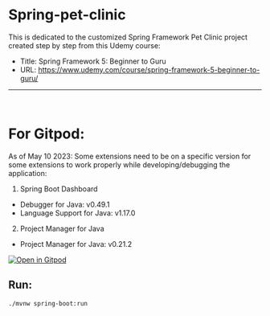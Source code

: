 # Spring-pet-clinic

This is dedicated to the customized Spring Framework Pet Clinic project created step by step from this Udemy course:

- Title: Spring Framework 5: Beginner to Guru
- URL: https://www.udemy.com/course/spring-framework-5-beginner-to-guru/

---
<br/>

 # For Gitpod:

As of May 10 2023: Some extensions need to be on a specific version for some extensions to work properly while developing/debugging the application:

1. Spring Boot Dashboard

- Debugger for Java: v0.49.1
- Language Support for Java: v1.17.0

2. Project Manager for Java
- Project Manager for Java: v0.21.2 

[![Open in Gitpod](https://gitpod.io/button/open-in-gitpod.svg)](https://gitpod.io/#https://github.com/bryanmonterrosa/Spring-pet-clinic)

## Run:
```
./mvnw spring-boot:run
```
